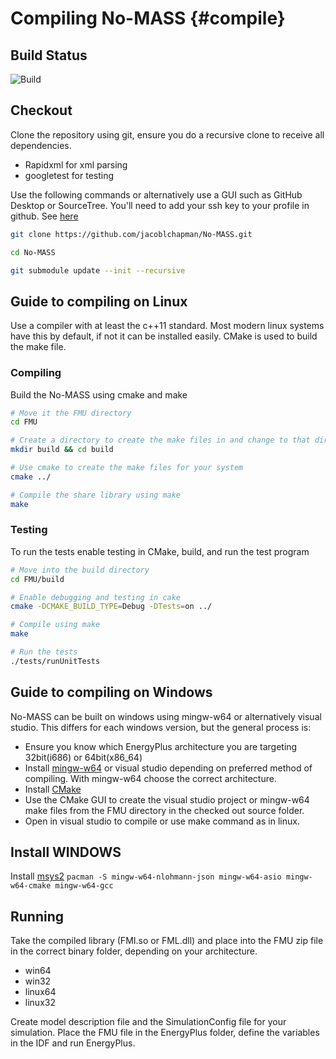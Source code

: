 # Compiling No-MASS    {#compile}

## Build Status
![Build](https://magnum.travis-ci.com/jacoblchapman/No-MASS.svg?token=hNH6EHukhSBPUpNQNYH3&branch=Master "build")

## Checkout

Clone the repository using git, ensure you do a recursive clone to receive all dependencies.
- Rapidxml for xml parsing
- googletest for testing

Use the following commands or alternatively use a GUI such as GitHub Desktop or SourceTree. You'll need to add your ssh key to your profile in github. See [here](https://help.github.com/en/articles/adding-a-new-ssh-key-to-your-github-account)

```sh
git clone https://github.com/jacoblchapman/No-MASS.git

cd No-MASS

git submodule update --init --recursive

```

## Guide to compiling on Linux

Use a compiler with at least the c++11 standard. Most modern linux systems have this by default, if not it can be installed easily.
CMake is used to build the make file.

### Compiling

Build the No-MASS using cmake and make

```sh
# Move it the FMU directory
cd FMU

# Create a directory to create the make files in and change to that directory
mkdir build && cd build

# Use cmake to create the make files for your system
cmake ../

# Compile the share library using make
make
```

### Testing

To run the tests enable testing in CMake, build, and run the test program

```sh
# Move into the build directory
cd FMU/build

# Enable debugging and testing in cake
cmake -DCMAKE_BUILD_TYPE=Debug -DTests=on ../

# Compile using make
make

# Run the tests
./tests/runUnitTests
```


## Guide to compiling on Windows

No-MASS can be built on windows using mingw-w64 or alternatively visual studio. This differs for each windows version, but the general process is:
- Ensure you know which EnergyPlus architecture you are targeting 32bit(i686) or 64bit(x86_64)
- Install [mingw-w64](http://sourceforge.net/projects/mingw-w64/files/Toolchains%20targetting%20Win32/Personal%20Builds/mingw-builds/installer/) or visual studio depending on preferred method of compiling. With mingw-w64 choose the correct architecture.
- Install [CMake](https://cmake.org/download/)
- Use the CMake GUI to create the visual studio project or mingw-w64 make files from the FMU directory in the checked out source folder.
- Open in visual studio to compile or use make command as in linux.

## Install WINDOWS

Install [msys2](https://github.com/msys2/msys2-installer/releases/download/2024-12-08/msys2-x86_64-20241208.exe)
``
pacman -S mingw-w64-nlohmann-json mingw-w64-asio mingw-w64-cmake mingw-w64-gcc
``

## Running

Take the compiled library (FMI.so or FML.dll) and place into the FMU zip file in the correct binary folder, depending on your architecture.
- win64
- win32
- linux64
- linux32

Create model description file and the SimulationConfig file for your simulation.
Place the FMU file in the EnergyPlus folder, define the variables in the IDF and run EnergyPlus.
